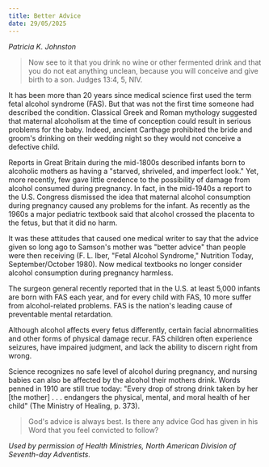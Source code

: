 ```yaml
---
title: Better Advice
date: 29/05/2025
---
```


_Patricia K. Johnston_

> <p></p>
> Now see to it that you drink no wine or other fermented drink and that you do not eat anything unclean, because you will conceive and give birth to a son. Judges 13:4, 5, NIV.

It has been more than 20 years since medical science first used the term fetal alcohol syndrome (FAS). But that was not the first time someone had described the condition. Classical Greek and Roman mythology suggested that maternal alcoholism at the time of conception could result in serious problems for the baby. Indeed, ancient Carthage prohibited the bride and groom's drinking on their wedding night so they would not conceive a defective child.

Reports in Great Britain during the mid-1800s described infants born to alcoholic mothers as having a "starved, shriveled, and imperfect look." Yet, more recently, few gave little credence to the possibility of damage from alcohol consumed during pregnancy. In fact, in the mid-1940s a report to the U.S. Congress dismissed the idea that maternal alcohol consumption during pregnancy caused any problems for the infant. As recently as the 1960s a major pediatric textbook said that alcohol crossed the placenta to the fetus, but that it did no harm.

It was these attitudes that caused one medical writer to say that the advice given so long ago to Samson's mother was "better advice" than people were then receiving (F. L. Iber, "Fetal Alcohol Syndrome," Nutrition Today, September/October 1980). Now medical textbooks no longer consider alcohol consumption during pregnancy harmless.

The surgeon general recently reported that in the U.S. at least 5,000 infants are born with FAS each year, and for every child with FAS, 10 more suffer from alcohol-related problems. FAS is the nation's leading cause of preventable mental retardation.

Although alcohol affects every fetus differently, certain facial abnormalities and other forms of physical damage recur. FAS children often experience seizures, have impaired judgment, and lack the ability to discern right from wrong.

Science recognizes no safe level of alcohol during pregnancy, and nursing babies can also be affected by the alcohol their mothers drink. Words penned in 1910 are still true today: "Every drop of strong drink taken by her [the mother] . . . endangers the physical, mental, and moral health of her child" (The Ministry of Healing, p. 373).

> <callout></callout>
> God's advice is always best. Is there any advice God has given in his Word that you feel convicted to follow?

_Used by permission of Health Ministries, North American Division of Seventh-day Adventists._